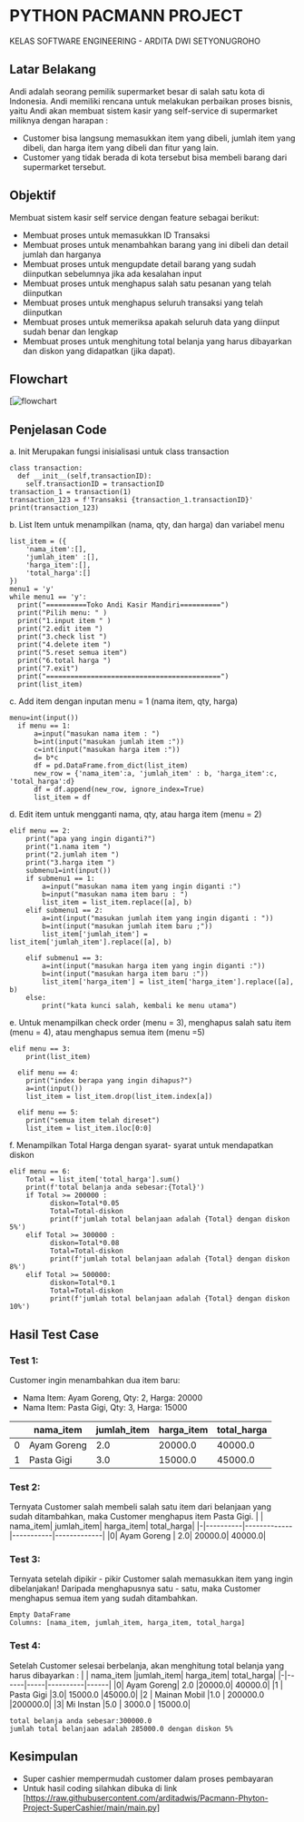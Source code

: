 # PYTHON PACMANN PROJECT
KELAS SOFTWARE ENGINEERING - ARDITA DWI SETYONUGROHO
## Latar Belakang
Andi adalah seorang pemilik supermarket besar di salah satu kota di Indonesia. Andi memiliki rencana untuk melakukan perbaikan proses bisnis, yaitu Andi akan membuat sistem kasir yang self-service di supermarket miliknya dengan harapan :
- Customer bisa langsung memasukkan item yang dibeli, jumlah item yang dibeli, dan harga item yang dibeli dan fitur yang lain.
- Customer yang tidak berada di kota tersebut bisa membeli barang dari supermarket tersebut. 

## Objektif
Membuat sistem kasir self service dengan feature sebagai berikut:
- Membuat proses untuk memasukkan ID Transaksi
- Membuat proses untuk menambahkan barang yang ini dibeli dan detail jumlah dan harganya   
- Membuat proses untuk mengupdate detail barang yang sudah diinputkan sebelumnya jika ada kesalahan input
- Membuat proses untuk menghapus salah satu pesanan yang telah diinputkan  
- Membuat proses untuk menghapus seluruh transaksi yang telah diinputkan
- Membuat proses untuk memeriksa apakah seluruh data yang diinput sudah benar dan lengkap
- Membuat proses untuk menghitung total belanja yang harus dibayarkan dan diskon yang didapatkan (jika dapat).

## Flowchart
[![flowchart](https://raw.githubusercontent.com/arditadwis/Pacmann-Phyton-Project-SuperCashier/main/flow%20chart.png)

## Penjelasan Code
a. Init Merupakan fungsi inisialisasi untuk class transaction
```
class transaction:
  def __init__(self,transactionID):
    self.transactionID = transactionID
transaction_1 = transaction(1)
transaction_123 = f'Transaksi {transaction_1.transactionID}'
print(transaction_123)    
```   
b. List Item untuk menampilkan (nama, qty, dan harga) dan variabel menu  
```
list_item = ({
    'nama_item':[],
    'jumlah_item' :[],
    'harga_item':[],
    'total_harga':[]
})
menu1 = 'y'
while menu1 == 'y':
  print("==========Toko Andi Kasir Mandiri==========")
  print("Pilih menu: " )
  print("1.input item " )
  print("2.edit item ")
  print("3.check list ")
  print("4.delete item ")
  print("5.reset semua item")
  print("6.total harga ") 
  print("7.exit")
  print("===========================================")
  print(list_item)
```
c. Add item dengan inputan menu = 1 (nama item, qty, harga)
```
menu=int(input())
  if menu == 1:
      a=input("masukan nama item : ")
      b=int(input("masukan jumlah item :"))
      c=int(input("masukan harga item :"))
      d= b*c
      df = pd.DataFrame.from_dict(list_item)
      new_row = {'nama_item':a, 'jumlah_item' : b, 'harga_item':c, 'total_harga':d}
      df = df.append(new_row, ignore_index=True)
      list_item = df
```
d. Edit item untuk mengganti nama, qty, atau harga item (menu = 2)
```
elif menu == 2:
    print("apa yang ingin diganti?")
    print("1.nama item ")
    print("2.jumlah item ")
    print("3.harga item ")
    submenu1=int(input())
    if submenu1 == 1:
        a=input("masukan nama item yang ingin diganti :")
        b=input("masukan nama item baru : ")
        list_item = list_item.replace([a], b)
    elif submenu1 == 2:
        a=int(input("masukan jumlah item yang ingin diganti : "))
        b=int(input("masukan jumlah item baru ;"))
        list_item['jumlah_item'] = list_item['jumlah_item'].replace([a], b)

    elif submenu1 == 3:
        a=int(input("masukan harga item yang ingin diganti :"))
        b=int(input("masukan harga item baru :"))
        list_item['harga_item'] = list_item['harga_item'].replace([a], b)
    else:
        print("kata kunci salah, kembali ke menu utama")
```
e. Untuk menampilkan check order (menu = 3), menghapus salah satu item (menu = 4), atau menghapus semua item (menu =5)
```
elif menu == 3:
    print(list_item)

  elif menu == 4:
    print("index berapa yang ingin dihapus?")
    a=int(input())
    list_item = list_item.drop(list_item.index[a])

  elif menu == 5:
    print("semua item telah direset")
    list_item = list_item.iloc[0:0]
```
f. Menampilkan Total Harga dengan syarat- syarat untuk mendapatkan diskon
```
elif menu == 6:
    Total = list_item['total_harga'].sum()
    print(f'total belanja anda sebesar:{Total}')
    if Total >= 200000 :
          diskon=Total*0.05
          Total=Total-diskon
          print(f'jumlah total belanjaan adalah {Total} dengan diskon 5%')
    elif Total >= 300000 :
          diskon=Total*0.08
          Total=Total-diskon
          print(f'jumlah total belanjaan adalah {Total} dengan diskon 8%')
    elif Total >= 500000:
          diskon=Total*0.1
          Total=Total-diskon
          print(f'jumlah total belanjaan adalah {Total} dengan diskon 10%')
```
## Hasil Test Case
### Test 1:
Customer ingin menambahkan dua item baru:
- Nama Item: Ayam Goreng, Qty: 2, Harga: 20000
- Nama Item: Pasta Gigi, Qty: 3, Harga: 15000

| |nama_item | jumlah_item | harga_item| total_harga |
|-|----------|-------------|-----------|-------------|
|0| Ayam Goreng | 2.0 | 20000.0 | 40000.0|
|1| Pasta Gigi | 3.0    | 15000.0 |     45000.0|

### Test 2:
Ternyata Customer salah membeli salah satu item dari belanjaan yang sudah ditambahkan, maka Customer menghapus item Pasta Gigi.
|  |   nama_item|  jumlah_item|  harga_item|  total_harga|
|-|----------|-------------|-----------|-------------|
|0|  Ayam Goreng    |      2.0|     20000.0|      40000.0|

### Test 3:
Ternyata setelah dipikir - pikir Customer salah memasukkan item yang ingin dibelanjakan! Daripada menghapusnya satu - satu, maka Customer menghapus semua item yang sudah ditambahkan.
```
Empty DataFrame
Columns: [nama_item, jumlah_item, harga_item, total_harga]
```
### Test 4:
Setelah Customer selesai berbelanja, akan menghitung total belanja yang harus dibayarkan :
| | nama_item  |jumlah_item|  harga_item|  total_harga|
|-|------|-----|----------|------|
|0|   Ayam Goreng|          2.0     |20000.0|      40000.0|
|1  |  Pasta Gigi          |3.0|     15000.0      |45000.0|
|2 | Mainan Mobil          |1.0 |   200000.0     |200000.0|
|3|     Mi Instan          |5.0  |    3000.0    |  15000.0|
```
total belanja anda sebesar:300000.0
jumlah total belanjaan adalah 285000.0 dengan diskon 5%
```
## Kesimpulan
- Super cashier mempermudah customer dalam proses pembayaran 
- Untuk hasil coding silahkan dibuka di link [https://raw.githubusercontent.com/arditadwis/Pacmann-Phyton-Project-SuperCashier/main/main.py]
